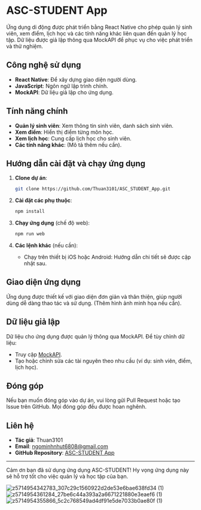 # ASC-STUDENT App

Ứng dụng di động được phát triển bằng React Native cho phép quản lý sinh viên, xem điểm, lịch học và các tính năng khác liên quan đến quản lý học tập. Dữ liệu được giả lập thông qua MockAPI để phục vụ cho việc phát triển và thử nghiệm.

## Công nghệ sử dụng
- **React Native**: Để xây dựng giao diện người dùng.
- **JavaScript**: Ngôn ngữ lập trình chính.
- **MockAPI**: Dữ liệu giả lập cho ứng dụng.

## Tính năng chính
- **Quản lý sinh viên**: Xem thông tin sinh viên, danh sách sinh viên.
- **Xem điểm**: Hiển thị điểm từng môn học.
- **Xem lịch học**: Cung cấp lịch học cho sinh viên.
- **Các tính năng khác**: (Mô tả thêm nếu cần).

## Hướng dẫn cài đặt và chạy ứng dụng

1. **Clone dự án**:
   ```bash
   git clone https://github.com/Thuan3101/ASC_STUDENT_App.git
   ```

2. **Cài đặt các phụ thuộc**:
   ```bash
   npm install
   ```

3. **Chạy ứng dụng** (chế độ web):
   ```bash
   npm run web
   ```

4. **Các lệnh khác** (nếu cần):
   - Chạy trên thiết bị iOS hoặc Android: Hướng dẫn chi tiết sẽ được cập nhật sau.

## Giao diện ứng dụng
Ứng dụng được thiết kế với giao diện đơn giản và thân thiện, giúp người dùng dễ dàng thao tác và sử dụng. (Thêm hình ảnh minh họa nếu cần).

## Dữ liệu giả lập
Dữ liệu cho ứng dụng được quản lý thông qua MockAPI. Để tùy chỉnh dữ liệu:
- Truy cập [MockAPI](https://mockapi.io/).
- Tạo hoặc chỉnh sửa các tài nguyên theo nhu cầu (ví dụ: sinh viên, điểm, lịch học).

## Đóng góp
Nếu bạn muốn đóng góp vào dự án, vui lòng gửi Pull Request hoặc tạo Issue trên GitHub. Mọi đóng góp đều được hoan nghênh.

## Liên hệ
- **Tác giả**: Thuan3101
- **Email**: ngominhnhut6808@gmail.com
- **GitHub Repository**: [ASC-STUDENT App](https://github.com/Thuan3101/ASC_STUDENT_App)

---

Cảm ơn bạn đã sử dụng ứng dụng ASC-STUDENT! Hy vọng ứng dụng này sẽ hỗ trợ tốt cho việc quản lý và học tập của bạn.



![z5714954342783_307c29c1560922d2de53e6bae638fd34 (1)](https://github.com/user-attachments/assets/5afa9345-0da8-4955-a58e-5542c2a57d94)
![z5714954361284_27be6c44a393a2a6671221880e3eaef6 (1)](https://github.com/user-attachments/assets/1e506d41-3840-4291-804a-0edca834c022)
![z5714954355866_5c2c768549ad4df91e5de7033b0ae80f (1)](https://github.com/user-attachments/assets/305d4597-e6b3-422b-855b-e9443f20942c)
